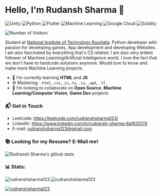 # Hello, I'm Rudansh Sharma 👋

![Unity](https://img.shields.io/badge/Unity-modest-blueviolet?style=for-the-badge&logo=appveyor)
![Python](https://img.shields.io/badge/Python-Intermediate-success?style=for-the-badge&logo=appveyor)
![Flutter](https://img.shields.io/badge/Flutter-Intermediate-blue?style=for-the-badge&logo=appveyor)
![Machine Learning](https://img.shields.io/badge/Machine%20Learning-Intermediate-lightgrey?style=for-the-badge&logo=appveyor)
![Google Cloud](https://img.shields.io/badge/Google%20Cloud-Intermediate-informational?style=for-the-badge&logo=appveyor)
![Solidity](https://img.shields.io/badge/Solidity-Good-yellow?style=for-the-badge&logo=appveyor)

![Number of Visitors](https://komarev.com/ghpvc/?username=rudranshsharma123&style=flat-square&label=Hello+There!)

Student at [National Institute of Technology Rourkela](https://www.nitrkl.ac.in/). Python developer with passion for developing games, App development and developing Websites. I am also fascinated by everything that's CS related. I am also very ardent follower of Machine Learning/Artificial Intelligence world. I love the fact that we don't have to hardcode solutions anymore. Would love to know and make more Machine Learning projects. 

- 🌱 I’m currently learning **HTML** and **JS**
- ⚙️ Mastering: `.html`,`.css`,`.js`,`.ts`, `.cs`, `.apk`, `.tf`, 
- 👯 I’m looking to collaborate on **Open Source**, **Machine Learning/Computer Vision**,  **Game Dev** projects
### 📬 Get in Touch

- Leetcode: https://leetcode.com/rudranshsharma123/
- LinkedIn: https://www.linkedin.com/in/rudransh-sharma-6a1625174
- E-mail: rudranshsharma123@gmail.com

### 📚 Looking for my Resume? E-Mail me!

![Rudransh Sharma's github stats](https://github-readme-stats.vercel.app/api?username=rudranshsharma123&show_icons=true&hide_border=true&theme=synthwave)

<h3>📊 Stats: </h3>
<p><img align="left" src="https://github-readme-stats.vercel.app/api/top-langs?username=rudranshsharma123&hide=c%23,ASP&show_icons=true&locale=en&layout=compact&exclude_repo=artsy" alt="rudranshsharma123" /></p>


<p><img align="center" src="https://github-readme-streak-stats.herokuapp.com/?user=rudranshsharma123&" alt="rudranshsharma123" /></p>

<p align="left"> <a href="https://github.com/ryo-ma/github-profile-trophy"><img src="https://github-profile-trophy.vercel.app/?username=rudranshsharma123" alt="rudranshsharma123" /></a> </p>

<!-- [![Rudransh Sharma's github activity graph](https://activity-graph.herokuapp.com/graph?username=rudranshsharma123&theme=xcode)](https://github.com/rudranshsharma123) -->



